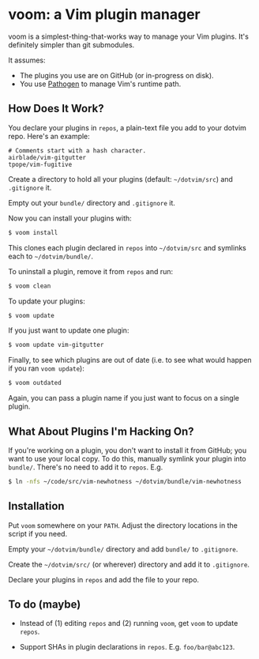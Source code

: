 # voom: a Vim plugin manager

voom is a simplest-thing-that-works way to manage your Vim plugins.  It's definitely simpler than git submodules.

It assumes:

- The plugins you use are on GitHub (or in-progress on disk).
- You use [Pathogen][] to manage Vim's runtime path.


## How Does It Work?

You declare your plugins in `repos`, a plain-text file you add to your dotvim repo.  Here's an example:

```
# Comments start with a hash character.
airblade/vim-gitgutter
tpope/vim-fugitive
```

Create a directory to hold all your plugins (default: `~/dotvim/src`) and `.gitignore` it.

Empty out your `bundle/` directory and `.gitignore` it.

Now you can install your plugins with:

```sh
$ voom install
```

This clones each plugin declared in `repos` into `~/dotvim/src` and symlinks each to `~/dotvim/bundle/`.

To uninstall a plugin, remove it from `repos` and run:

```sh
$ voom clean
```

To update your plugins:

```sh
$ voom update
```

If you just want to update one plugin:

```sh
$ voom update vim-gitgutter
```

Finally, to see which plugins are out of date (i.e. to see what would happen if you ran `voom update`):

```sh
$ voom outdated
```

Again, you can pass a plugin name if you just want to focus on a single plugin.


## What About Plugins I'm Hacking On?

If you're working on a plugin, you don't want to install it from GitHub; you want to use your local copy.  To do this, manually symlink your plugin into `bundle/`.  There's no need to add it to `repos`.  E.g.

```sh
$ ln -nfs ~/code/src/vim-newhotness ~/dotvim/bundle/vim-newhotness
```


## Installation

Put `voom` somewhere on your `PATH`.  Adjust the directory locations in the script if you need.

Empty your `~/dotvim/bundle/` directory and add `bundle/` to `.gitignore`.

Create the `~/dotvim/src/` (or wherever) directory and add it to `.gitignore`.

Declare your plugins in `repos` and add the file to your repo.


## To do (maybe)

- Instead of (1) editing `repos` and (2) running `voom`, get `voom` to update `repos`.
- Support SHAs in plugin declarations in `repos`.  E.g. `foo/bar@abc123`.

  [pathogen]: https://github.com/tpope/vim-pathogen
